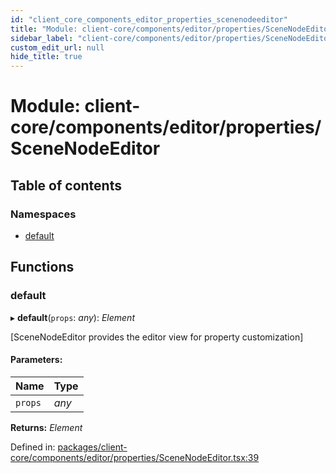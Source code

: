 ```yaml
---
id: "client_core_components_editor_properties_scenenodeeditor"
title: "Module: client-core/components/editor/properties/SceneNodeEditor"
sidebar_label: "client-core/components/editor/properties/SceneNodeEditor"
custom_edit_url: null
hide_title: true
---
```


# Module: client-core/components/editor/properties/SceneNodeEditor

## Table of contents

### Namespaces

- [default](client_core_components_editor_properties_scenenodeeditor.default.md)

## Functions

### default

▸ **default**(`props`: *any*): *Element*

[SceneNodeEditor provides the editor view for property customization]

#### Parameters:

Name | Type |
:------ | :------ |
`props` | *any* |

**Returns:** *Element*

Defined in: [packages/client-core/components/editor/properties/SceneNodeEditor.tsx:39](https://github.com/xr3ngine/xr3ngine/blob/9d253dc38/packages/client-core/components/editor/properties/SceneNodeEditor.tsx#L39)
